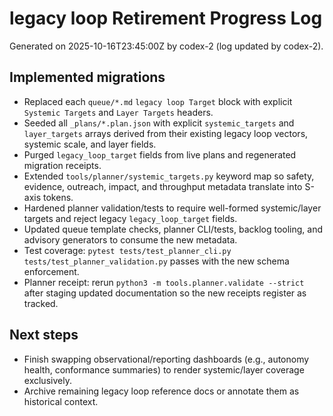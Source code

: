 # legacy loop Retirement Progress Log

Generated on 2025-10-16T23:45:00Z by codex-2 (log updated by codex-2).

## Implemented migrations
- Replaced each `queue/*.md` `legacy loop Target` block with explicit `Systemic Targets` and `Layer Targets` headers.
- Seeded all `_plans/*.plan.json` with explicit `systemic_targets` and `layer_targets` arrays derived from their existing legacy loop vectors, systemic scale, and layer fields.
- Purged `legacy_loop_target` fields from live plans and regenerated migration receipts.
- Extended `tools/planner/systemic_targets.py` keyword map so safety, evidence, outreach, impact, and throughput metadata translate into S-axis tokens.
- Hardened planner validation/tests to require well-formed systemic/layer targets and reject legacy `legacy_loop_target` fields.
- Updated queue template checks, planner CLI/tests, backlog tooling, and advisory generators to consume the new metadata.
- Test coverage: `pytest tests/test_planner_cli.py tests/test_planner_validation.py` passes with the new schema enforcement.
- Planner receipt: rerun `python3 -m tools.planner.validate --strict` after staging updated documentation so the new receipts register as tracked.

## Next steps
- Finish swapping observational/reporting dashboards (e.g., autonomy health, conformance summaries) to render systemic/layer coverage exclusively.
- Archive remaining legacy loop reference docs or annotate them as historical context.
